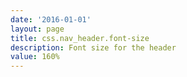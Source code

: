 ```yaml
---
date: '2016-01-01'
layout: page
title: css.nav_header.font-size
description: Font size for the header
value: 160% 
---
```

